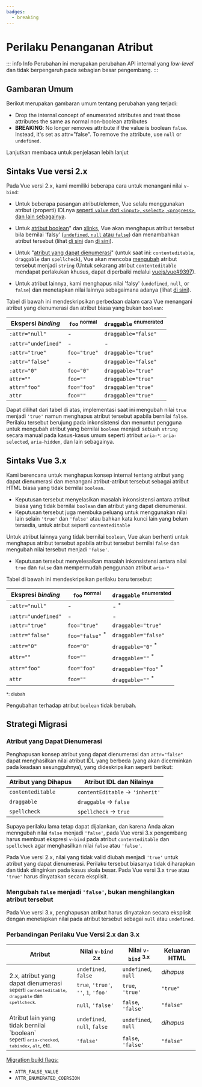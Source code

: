```yaml
---
badges:
  - breaking
---
```


# Perilaku Penanganan Atribut <MigrationBadges :badges="$frontmatter.badges" />

::: info Info
Perubahan ini merupakan perubahan API internal yang _low-level_ dan tidak berpengaruh pada sebagian besar pengembang.
:::

## Gambaran Umum

Berikut merupakan gambaran umum tentang perubahan yang terjadi:

- Drop the internal concept of enumerated attributes and treat those attributes the same as normal non-boolean attributes
- **BREAKING**: No longer removes attribute if the value is boolean `false`. Instead, it's set as attr="false". To remove the attribute, use `null` or `undefined`.

Lanjutkan membaca untuk penjelasan lebih lanjut

## Sintaks Vue versi 2.x

Pada Vue versi 2.x, kami memiliki beberapa cara untuk menangani nilai `v-bind`:

- Untuk beberapa pasangan atribut/elemen, Vue selalu menggunakan atribut (properti) IDLnya [seperti `value` dari `<input>`, `<select>`, `<progress>`, dan lain sebagainya](https://github.com/vuejs/vue/blob/bad3c326a3f8b8e0d3bcf07917dc0adf97c32351/src/platforms/web/util/attrs.js#L11-L18).

- Untuk [atribut boolean](https://github.com/vuejs/vue/blob/bad3c326a3f8b8e0d3bcf07917dc0adf97c32351/src/platforms/web/util/attrs.js#L33-L40)" dan [xlinks](https://github.com/vuejs/vue/blob/bad3c326a3f8b8e0d3bcf07917dc0adf97c32351/src/platforms/web/util/attrs.js#L44-L46), Vue akan menghapus atribut tersebut bila bernilai 'falsy' ([`undefined`, `null` atau `false`](https://github.com/vuejs/vue/blob/bad3c326a3f8b8e0d3bcf07917dc0adf97c32351/src/platforms/web/util/attrs.js#L52-L54)) dan menambahkan atribut tersebut (lihat [di sini](https://github.com/vuejs/vue/blob/bad3c326a3f8b8e0d3bcf07917dc0adf97c32351/src/platforms/web/runtime/modules/attrs.js#L66-L77) dan [di sini](https://github.com/vuejs/vue/blob/bad3c326a3f8b8e0d3bcf07917dc0adf97c32351/src/platforms/web/runtime/modules/attrs.js#L81-L85)).

- Untuk "[atribut yang dapat dienumerasi](https://github.com/vuejs/vue/blob/bad3c326a3f8b8e0d3bcf07917dc0adf97c32351/src/platforms/web/util/attrs.js#L20)" (untuk saat ini: `contenteditable`, `draggable` dan `spellcheck`), Vue akan mencoba [mengubah](https://github.com/vuejs/vue/blob/bad3c326a3f8b8e0d3bcf07917dc0adf97c32351/src/platforms/web/util/attrs.js#L24-L31) atribut tersebut menjadi `string` (Untuk sekarang atribut `contenteditable` mendapat perlakukan khusus, dapat diperbaiki melalui [vuejs/vue#9397](https://github.com/vuejs/vue/issues/9397)).

- Untuk atribut lainnya, kami menghapus nilai 'falsy' (`undefined`, `null`, or `false`) dan menetapkan nilai lainnya sebagaimana adanya (lihat [di sini](https://github.com/vuejs/vue/blob/bad3c326a3f8b8e0d3bcf07917dc0adf97c32351/src/platforms/web/runtime/modules/attrs.js#L92-L113)).

Tabel di bawah ini mendeskripsikan perbedaan dalam cara Vue menangani atribut yang dienumerasi dan atribut biasa yang bukan `boolean`:

| Ekspersi _binding_  | `foo` <sup>normal</sup> | `draggable` <sup>enumerated</sup> |
| ------------------- | ----------------------- | --------------------------------- |
| `:attr="null"`      | -                       | `draggable="false"`               |
| `:attr="undefined"` | -                       | -                                 |
| `:attr="true"`      | `foo="true"`            | `draggable="true"`                |
| `:attr="false"`     | -                       | `draggable="false"`               |
| `:attr="0"`         | `foo="0"`               | `draggable="true"`                |
| `attr=""`           | `foo=""`                | `draggable="true"`                |
| `attr="foo"`        | `foo="foo"`             | `draggable="true"`                |
| `attr`              | `foo=""`                | `draggable="true"`                |

Dapat dilihat dari tabel di atas, implementasi saat ini mengubah nilai `true` menjadi `'true'` namun menghapus atribut tersebut apabila bernilai `false`. Perilaku tersebut berujung pada inkonsistensi dan menuntut pengguna untuk mengubah atribut yang bernilai `boolean` menjadi sebuah `string` secara manual pada kasus-kasus umum seperti atribut `aria-*`: `aria-selected`, `aria-hidden`, dan lain sebagainya.

## Sintaks Vue 3.x

Kami berencana untuk menghapus konsep internal tentang atribut yang dapat dienumerasi dan menangani atribut-atribut tersebut sebagai atribut HTML biasa yang tidak bernilai `boolean`.

- Keputusan tersebut menyelasikan masalah inkonsistensi antara atribut biasa yang tidak bernilai `boolean` dan atribut yang dapat dienumerasi.
- Keputusan tersebut juga membuka peluang untuk menggunakan nilai lain selain `'true'` dan `'false'` atau bahkan kata kunci lain yang belum tersedia, untuk atribut seperti `contenteditable`

Untuk atribut lainnya yang tidak bernilai `boolean`, Vue akan berhenti untuk menghapus atribut tersebut apabila atribut tersebut bernilai `false` dan mengubah nilai tersebut menjadi `'false'`.

- Keputusan tersebut menyelesaikan masalah inkonsistensi antara nilai `true` dan `false` dan mempermudah penggunaan atribut `aria-*`

Tabel di bawah ini mendeskripsikan perilaku baru tersebut:

| Ekspresi _binding_  | `foo` <sup>normal</sup>    | `draggable` <sup>enumerated</sup> |
| ------------------- | -------------------------- | --------------------------------- |
| `:attr="null"`      | -                          | - <sup>*</sup>                    |
| `:attr="undefined"` | -                          | -                                 |
| `:attr="true"`      | `foo="true"`               | `draggable="true"`                |
| `:attr="false"`     | `foo="false"` <sup>*</sup> | `draggable="false"`               |
| `:attr="0"`         | `foo="0"`                  | `draggable="0"` <sup>*</sup>      |
| `attr=""`           | `foo=""`                   | `draggable=""` <sup>*</sup>       |
| `attr="foo"`        | `foo="foo"`                | `draggable="foo"` <sup>*</sup>    |
| `attr`              | `foo=""`                   | `draggable=""` <sup>*</sup>       |

<small>*: diubah</small>

Pengubahan terhadap atribut `boolean` tidak berubah.

## Strategi Migrasi

### Atribut yang Dapat Dienumerasi

Penghapusan konsep atribut yang dapat dienumerasi dan `attr="false"` dapat menghasilkan nilai atribut IDL yang berbeda (yang akan dicerminkan pada keadaan sesungguhnya), yang dideskripsikan seperti berikut:

| Atribut yang Dihapus | Atribut IDL dan Nilainya             |
| -------------------- | ------------------------------------ |
| `contenteditable`    | `contentEditable` &rarr; `'inherit'` |
| `draggable`          | `draggable` &rarr; `false`           |
| `spellcheck`         | `spellcheck` &rarr; `true`           |

Supaya perilaku lama tetap dapat dijalankan, dan karena Anda akan menngubah nilai `false` menjadi `'false'`, pada Vue versi 3.x pengembang harus membuat ekspresi `v-bind` pada atribut `contenteditable` dan `spellcheck` agar menghasilkan nilai `false` atau `'false'`.

Pada Vue versi 2.x, nilai yang tidak valid diubah menjadi `'true'` untuk atribut yang dapat dienumerasi. Perilaku tersebut biasanya tidak diharapkan dan tidak diinginkan pada kasus skala besar. Pada Vue versi 3.x `true` atau `'true'` harus dinyatakan secara eksplisit.

### Mengubah `false` menjadi `'false'`, bukan menghilangkan atribut tersebut

Pada Vue versi 3.x, penghapusan atribut harus dinyatakan secara eksplisit dengan menetapkan nilai pada atribut tersebut sebagai `null` atau `undefined`.

### Perbandingan Perilaku Vue Versi 2.x dan 3.x

<table>
  <thead>
    <tr>
      <th>Atribut</th>
      <th>Nilai <code>v-bind</code> <sup>2.x</sup></th>
      <th>Nilai <code>v-bind</code> <sup>3.x</sup></th>
      <th>Keluaran HTML</th>
    </tr>
  </thead>
  <tbody>
    <tr>
      <td rowspan="3">2.x, atribut yang dapat dienumerasi<br><small>seperti <code>contenteditable</code>, <code>draggable</code> dan <code>spellcheck</code>.</small></td>
      <td><code>undefined</code>, <code>false</code></td>
      <td><code>undefined</code>, <code>null</code></td>
      <td><i>dihapus</i></td>
    </tr>
    <tr>
      <td>
        <code>true</code>, <code>'true'</code>, <code>''</code>, <code>1</code>,
        <code>'foo'</code>
      </td>
      <td><code>true</code>, <code>'true'</code></td>
      <td><code>"true"</code></td>
    </tr>
    <tr>
      <td><code>null</code>, <code>'false'</code></td>
      <td><code>false</code>, <code>'false'</code></td>
      <td><code>"false"</code></td>
    </tr>
    <tr>
      <td rowspan="2">Atribut lain yang tidak bernilai `boolean`<br><small>seperti <code>aria-checked</code>, <code>tabindex</code>, <code>alt</code>, etc.</small></td>
      <td><code>undefined</code>, <code>null</code>, <code>false</code></td>
      <td><code>undefined</code>, <code>null</code></td>
      <td><i>dihapus</i></td>
    </tr>
    <tr>
      <td><code>'false'</code></td>
      <td><code>false</code>, <code>'false'</code></td>
      <td><code>"false"</code></td>
    </tr>
  </tbody>
</table>

[Migration build flags:](migration-build.html#compat-configuration)

- `ATTR_FALSE_VALUE`
- `ATTR_ENUMERATED_COERSION`

